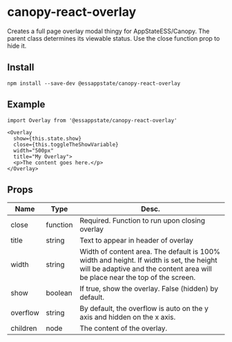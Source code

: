# canopy-react-overlay
Creates a full page overlay modal thingy for AppStateESS/Canopy. The parent
class determines its viewable status. Use the close function prop to hide it.

## Install
```
npm install --save-dev @essappstate/canopy-react-overlay
```
## Example

```
import Overlay from '@essappstate/canopy-react-overlay'

<Overlay
  show={this.state.show}
  close={this.toggleTheShowVariable}
  width="500px"
  title="My Overlay">
  <p>The content goes here.</p>
</Overlay>
```

## Props

|Name|Type|Desc.|
|----|----|----|
|close|function|Required. Function to run upon closing overlay|
|title|string|Text to appear in header of overlay|
|width|string|Width of content area. The default is 100% width and height. If width is set, the height will be adaptive and the content area will be place near the top of the screen.|
|show|boolean|If true, show the overlay. False (hidden) by default.
|overflow|string|By default, the overflow is auto on the y axis and hidden on the x axis.|
|children|node|The content of the overlay.|
